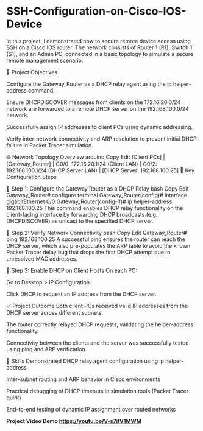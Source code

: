 # SSH-Configuration-on-Cisco-IOS-Device
In this project, I demonstrated how to secure remote device access using SSH on a Cisco IOS router. The network consists of Router 1 (R1), Switch 1 (S1), and an Admin PC, connected in a basic topology to simulate a secure remote management scenario.



🧠 Project Objectives


Configure the Gateway_Router as a DHCP relay agent using the ip helper-address command.

Ensure DHCPDISCOVER messages from clients on the 172.16.20.0/24 network are forwarded to a remote DHCP server on the 192.168.100.0/24 network.

Successfully assign IP addresses to client PCs using dynamic addressing.

Verify inter-network connectivity and ARP resolution to prevent initial DHCP failure in Packet Tracer simulation.

🌐 Network Topology Overview
arduino
Copy
Edit
[Client PCs]
    |
[Gateway_Router]
 | G0/0: 172.16.20.1/24   (Client LAN)
 | G0/2: 192.168.100.1/24 (DHCP Server LAN)
    |
[DHCP Server: 192.168.100.25]
🧾 Key Configuration Steps


🔹 Step 1: Configure the Gateway Router as a DHCP Relay
bash
Copy
Edit
Gateway_Router# configure terminal
Gateway_Router(config)# interface gigabitEthernet 0/0
Gateway_Router(config-if)# ip helper-address 192.168.100.25
This command enables DHCP relay functionality on the client-facing interface by forwarding DHCP broadcasts (e.g., DHCPDISCOVER) as unicast to the specified DHCP server.

🔹 Step 2: Verify Network Connectivity
bash
Copy
Edit
Gateway_Router# ping 192.168.100.25
A successful ping ensures the router can reach the DHCP server, which also pre-populates the ARP table to avoid the known Packet Tracer delay bug that drops the first DHCP attempt due to unresolved MAC addresses.

🔹 Step 3: Enable DHCP on Client Hosts
On each PC:

Go to Desktop > IP Configuration.

Click DHCP to request an IP address from the DHCP server.

✅ Project Outcome
Both client PCs received valid IP addresses from the DHCP server across different subnets.

The router correctly relayed DHCP requests, validating the helper-address functionality.

Connectivity between the clients and the server was successfully tested using ping and ARP verification.

📘 Skills Demonstrated
DHCP relay agent configuration using ip helper-address

Inter-subnet routing and ARP behavior in Cisco environments

Practical debugging of DHCP timeouts in simulation tools (Packet Tracer quirk)

End-to-end testing of dynamic IP assignment over routed networks

<b>Project Video Demo<b/> https://youtu.be/V-s7itV1MWM
